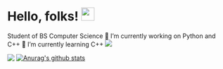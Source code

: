# Hello, folks! <img src="https://raw.githubusercontent.com/MartinHeinz/MartinHeinz/master/wave.gif" width="30px">

Student of BS Computer Science
🔭 I’m currently working on Python and C++
🌱 I’m currently learning C++
![](https://komarev.com/ghpvc/?username=ifaiq19&style=flat-square&color=blue)

<img align="top" src="https://github-readme-stats.vercel.app/api/top-langs/?username=ifaiq19&theme=react" /> [![Anurag's github stats](https://github-readme-stats.vercel.app/api?username=ifaiq19&show_icons=true&count_private=true&theme=react)](https://github.com/anuraghazra/github-readme-stats)

<!--
**ifaiq19/ifaiq19** is a ✨ _special_ ✨ repository because its `README.md` (this file) appears on your GitHub profile.

Here are some ideas to get you started:

- 🔭 I’m currently working on ...
- 🌱 I’m currently learning ...
- 👯 I’m looking to collaborate on ...
- 🤔 I’m looking for help with ...
- 💬 Ask me about ...
- 📫 How to reach me: ...
- 😄 Pronouns: ...
- ⚡ Fun fact: ...
-->
